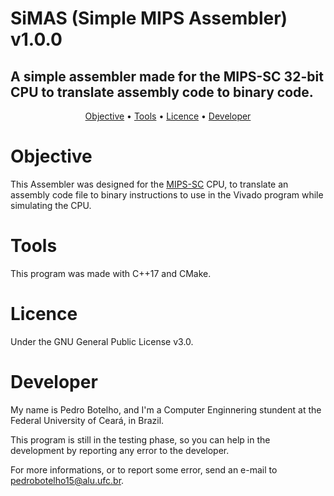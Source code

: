 # SiMAS (Simple MIPS Assembler) v1.0.0
## A simple assembler made for the MIPS-SC 32-bit CPU to translate assembly code to binary code.

<p align="center">
 <a href="#objective">Objective</a> •
 <a href="#tools">Tools</a> • 
 <a href="#licence">Licence</a> • 
 <a href="#developer">Developer</a>
</p>

# Objective

This Assembler was designed for the [MIPS-SC](https://github.com/botelhocpp/mips-sc/tree/main) CPU, to translate an assembly code file to binary instructions to use in the Vivado program while simulating the CPU.

# Tools

This program was made with C++17 and CMake.

# Licence

Under the GNU General Public License v3.0.

# Developer

My name is Pedro Botelho, and I'm a Computer Enginnering stundent at the Federal University of Ceará, in Brazil.

This program is still in the testing phase, so you can help in the development by reporting any error to the developer.

For more informations, or to report some error, send an e-mail to pedrobotelho15@alu.ufc.br.
